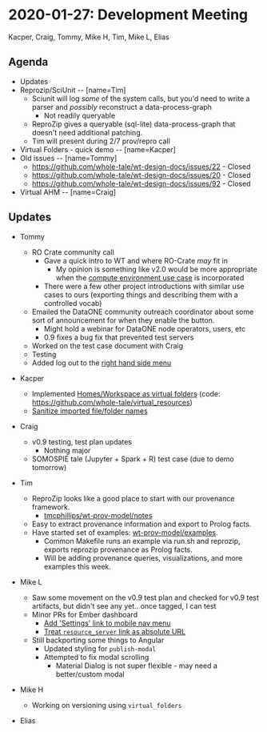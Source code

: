 2020-01-27: Development Meeting
===============================

Kacper, Craig, Tommy, Mike H, Tim, Mike L, Elias

Agenda
------
* Updates
* Reprozip/SciUnit -- [name=Tim]
    * Sciunit will log _some_ of the system calls, but you'd need to write a parser and _possibly_ reconstruct a data-process-graph
        * Not readily queryable
    * ReproZip gives a queryable (sql-lite) data-process-graph that doesn't need additional patching.
    * Tim will present during 2/7 prov/repro call
* Virtual Folders - quick demo -- [name=Kacper]
* Old issues -- [name=Tommy]
    * https://github.com/whole-tale/wt-design-docs/issues/22 - Closed
    * https://github.com/whole-tale/wt-design-docs/issues/20 - Closed
    * https://github.com/whole-tale/wt-design-docs/issues/92 - Closed
* Virtual AHM -- [name=Craig]

Updates
-------
* Tommy
    * RO Crate community call
        * Gave a quick intro to WT and where RO-Crate _may_ fit in
            * My opinion is something like v2.0 would be more appropriate when the [compute environment use case](https://github.com/ResearchObject/ro-crate/issues/39) is incorporated
        * There were a few other project introductions with similar use cases to ours (exporting things and describing them with a controlled vocab)
    * Emailed the DataONE community outreach coordinator about some sort of announcement for when they enable the button.
        * Might hold a webinar for DataONE node operators, users, etc
        * 0.9 fixes a bug fix that prevented test servers
    * Worked on the test case document with Craig
    * Testing
    * Added log out to the [right hand side menu](https://github.com/whole-tale/dashboard/pull/586)

* Kacper
    * Implemented [Homes/Workspace as virtual folders](https://hackmd.hub.yt/X5p2YZ9NT9WLJiq9SphIMA?edit) (code: https://github.com/whole-tale/virtual_resources)
    * [Sanitize imported file/folder names](https://github.com/whole-tale/girder_wholetale/pull/382)

* Craig
    * v0.9 testing, test plan updates
        * Nothing major
    * SOMOSPIE tale (Jupyter + Spark + R) test case (due to demo tomorrow)

* Tim
    * ReproZip looks like a good place to start with our provenance framework.
        * [tmcphillips/wt-prov-model/notes](https://github.com/tmcphillips/wt-prov-model/blob/master/notes/)
    * Easy to extract provenance information and export to Prolog facts.
    * Have started set of examples:  [wt-prov-model/examples](https://github.com/tmcphillips/wt-prov-model/tree/master/examples).
        * Common Makefile runs an example via run.sh and reprozip, exports reprozip provenance as Prolog facts.
        * Will be adding provenance queries, visualizations, and more examples this week.
    
* Mike L
    * Saw some movement on the v0.9 test plan and checked for v0.9 test artifacts, but didn't see any yet.. once tagged, I can test
    * Minor PRs for Ember dashboard
        * [Add 'Settings' link to mobile nav menu](https://github.com/whole-tale/dashboard/pull/586)
        * [Treat `resource_server` link as absolute URL](https://github.com/whole-tale/dashboard/pull/582)
    * Still backporting some things to Angular
        * Updated styling for `publish-modal`
        * Attempted to fix modal scrolling
            * Material Dialog is not super flexible - may need a better/custom modal

* Mike H
    * Working on versioning using `virtual_folders`

* Elias
